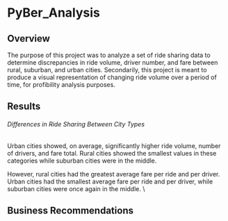 # PyBer_Analysis

## Overview
The purpose of this project was to analyze a set of ride sharing data to determine discrepancies in ride volume, driver number, and fare between rural, suburban, and urban cities. Secondarily, this project is meant to produce a visual representation of changing ride volume over a period of time, for profibility analysis purposes. 

## Results

###### Differences in Ride Sharing Between City Types

Urban cities showed, on average, significantly higher ride volume, number of drivers, and fare total. Rural cities showed the smallest values in these categories while suburban cities were in the middle. 

However, rural cities had the greatest average fare per ride and per driver. Urban cities had the smallest average fare per ride and per driver, while suburban cities were once again in the middle. \

## Business Recommendations